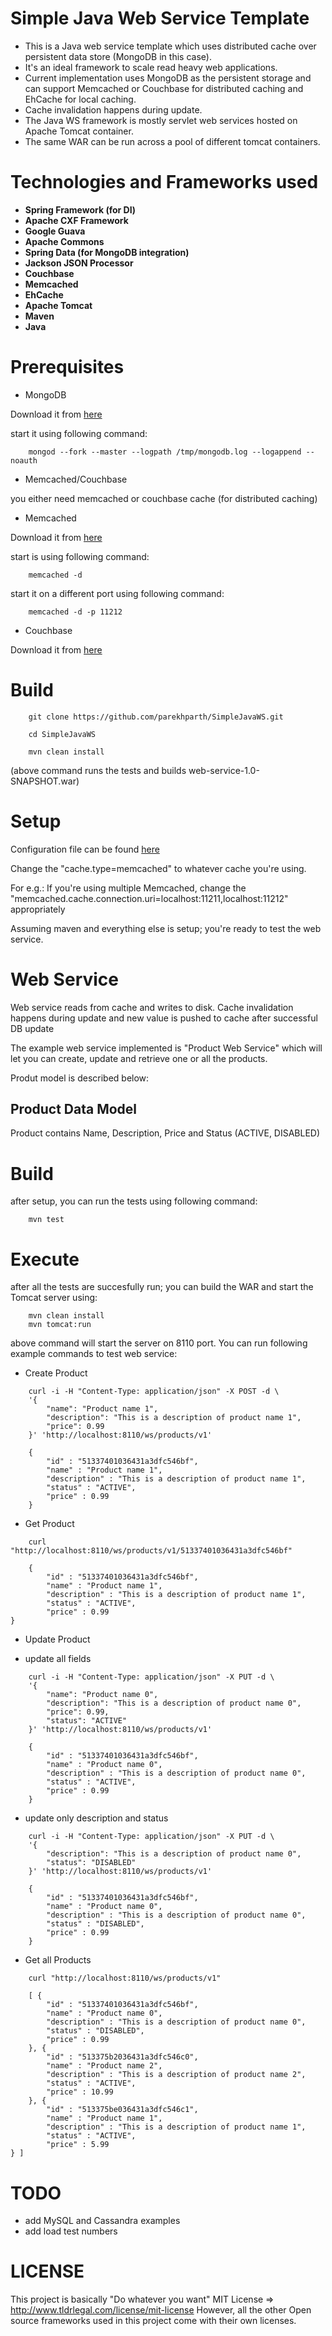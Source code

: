 # Simple Java Web Service Template
* This is a Java web service template which uses distributed cache over persistent data store (MongoDB in this case).
* It's an ideal framework to scale read heavy web applications.
* Current implementation uses MongoDB as the persistent storage and can support Memcached or Couchbase for distributed caching and EhCache for local caching.
* Cache invalidation happens during update.
* The Java WS framework is mostly servlet web services hosted on Apache Tomcat container.
* The same WAR can be run across a pool of different tomcat containers.

# Technologies and Frameworks used
* __Spring Framework (for DI)__
* __Apache CXF Framework__
* __Google Guava__
* __Apache Commons__
* __Spring Data (for MongoDB integration)__
* __Jackson JSON Processor__
* __Couchbase__
* __Memcached__
* __EhCache__
* __Apache Tomcat__
* __Maven__
* __Java__


# Prerequisites
* MongoDB

Download it from <a href='http://www.mongodb.org/downloads'>here</a>

start it using following command:

		mongod --fork --master --logpath /tmp/mongodb.log --logappend --noauth


* Memcached/Couchbase

you either need memcached or couchbase cache (for distributed caching)

- Memcached

Download it from <a href='http://memcached.org/'>here</a>

start is using following command:

		memcached -d
		
start it on a different port using following command:

		memcached -d -p 11212


- Couchbase

Download it from <a href='http://www.couchbase.com/download'>here</a>


# Build
		git clone https://github.com/parekhparth/SimpleJavaWS.git

		cd SimpleJavaWS

		mvn clean install
(above command runs the tests and builds web-service-1.0-SNAPSHOT.war)


# Setup

Configuration file can be found <a href='https://github.com/parekhparth/SimpleJavaWS/service/src/main/resources/META-INF/configuration.properties'>here</a>

Change the "cache.type=memcached" to whatever cache you're using.

For e.g.: If you're using multiple Memcached, change the "memcached.cache.connection.uri=localhost:11211,localhost:11212" appropriately

Assuming maven and everything else is setup; you're ready to test the web service.


# Web Service

Web service reads from cache and writes to disk. Cache invalidation happens during update and new value is pushed to cache after successful DB update

The example web service implemented is "Product Web Service" which will let you can create, update and retrieve one or all the products.

Produt model is described below:


## Product Data Model
Product contains Name, Description, Price and Status (ACTIVE, DISABLED)


# Build
after setup, you can run the tests using following command:

		mvn test

# Execute
after all the tests are succesfully run; you can build the WAR and start the Tomcat server using:

		mvn clean install
		mvn tomcat:run

above command will start the server on 8110 port. You can run following example commands to test web service:

* Create Product

```
	curl -i -H "Content-Type: application/json" -X POST -d \
	'{
		"name": "Product name 1",
		"description": "This is a description of product name 1",
		"price": 0.99
	}' 'http://localhost:8110/ws/products/v1'
```

```
	{
		"id" : "51337401036431a3dfc546bf",
		"name" : "Product name 1",
		"description" : "This is a description of product name 1",
		"status" : "ACTIVE",
		"price" : 0.99
	}
```

* Get Product

```
	curl "http://localhost:8110/ws/products/v1/51337401036431a3dfc546bf"
```

```
	{
		"id" : "51337401036431a3dfc546bf",
		"name" : "Product name 1",
		"description" : "This is a description of product name 1",
		"status" : "ACTIVE",
		"price" : 0.99
}
```

* Update Product

- update all fields

```
	curl -i -H "Content-Type: application/json" -X PUT -d \
	'{
		"name": "Product name 0",
		"description": "This is a description of product name 0",
		"price": 0.99,
		"status": "ACTIVE"
	}' 'http://localhost:8110/ws/products/v1'
```
```
	{
		"id" : "51337401036431a3dfc546bf",
		"name" : "Product name 0",
		"description" : "This is a description of product name 0",
		"status" : "ACTIVE",
		"price" : 0.99
	}
```
- update only description and status

```
	curl -i -H "Content-Type: application/json" -X PUT -d \
	'{
		"description": "This is a description of product name 0",
		"status": "DISABLED"
	}' 'http://localhost:8110/ws/products/v1'
```
```
	{
		"id" : "51337401036431a3dfc546bf",
		"name" : "Product name 0",
		"description" : "This is a description of product name 0",
		"status" : "DISABLED",
		"price" : 0.99
	}
```

* Get all Products

```
	curl "http://localhost:8110/ws/products/v1"
```

```
	[ {
		"id" : "51337401036431a3dfc546bf",
		"name" : "Product name 0",
		"description" : "This is a description of product name 0",
		"status" : "DISABLED",
		"price" : 0.99
	}, {
		"id" : "513375b2036431a3dfc546c0",
		"name" : "Product name 2",
		"description" : "This is a description of product name 2",
		"status" : "ACTIVE",
		"price" : 10.99
	}, {
		"id" : "513375be036431a3dfc546c1",
		"name" : "Product name 1",
		"description" : "This is a description of product name 1",
		"status" : "ACTIVE",
		"price" : 5.99
} ]
```

# TODO
* add MySQL and Cassandra examples
* add load test numbers


# LICENSE

This project is basically "Do whatever you want" MIT License => http://www.tldrlegal.com/license/mit-license
However, all the other Open source frameworks used in this project come with their own licenses.
